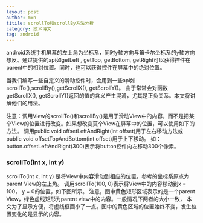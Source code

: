 ```yaml
---
layout: post
author: mxn
titile: scrollTo和scrollBy方法分析
category: 技术博文
tag: android
---
```


android系统手机屏幕的左上角为坐标系，同时y轴方向与笛卡尔坐标系的y轴方向想反。通过提供的api如getLeft , getTop, getBottom,
getRight可以获得控件在parent中的相对位置。同时，也可以获得控件在屏幕中的绝对位置。

当我们编写一些自定义的滑动控件时，会用到一些api如scrollTo(),scrollBy(),getScrollX(), getScrollY()。
由于常常会对函数getScrollX(), getScrollY()返回的值的含义产生混淆，尤其是正负关系。本文将讲解他们的用法。

注意：调用View的scrollTo()和scrollBy()是用于滑动View中的内容，而不是把某个View的位置进行改变。如果想改变莫个View在屏幕中的位置，可以使用如下的方法。
调用public void offsetLeftAndRight(int offset)用于左右移动方法或public void offsetTopAndBottom(int offset)用于上下移动。
如：button.offsetLeftAndRignt(300)表示将button控件向左移动300个像素。


### scrollTo(int x, int y)

scrollTo(int x, int y) 是将View中内容滑动到相应的位置，参考的坐标系原点为parent View的左上角。
调用scrollTo(100, 0)表示将View中的内容移动到x = 100， y = 0的位置，如下图所示。
注意，图中黄色矩形区域表示的是一个parent View，绿色虚线矩形为parent view中的内容。一般情况下两者的大小一致，
本文为了显示方便，将虚线框画小了一点。图中的黄色区域的位置始终不变，发生位置变化的是显示的内容。




